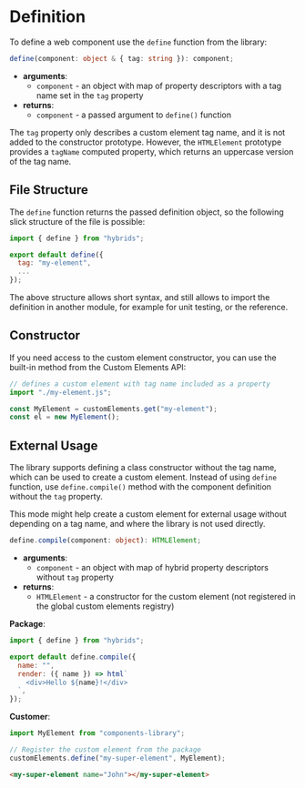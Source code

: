 # Definition

To define a web component use the `define` function from the library:

```typescript
define(component: object & { tag: string }): component;
```

* **arguments**:
  * `component` - an object with map of property descriptors with a tag name set in the `tag` property
* **returns**:
  * `component` - a passed argument to `define()` function

The `tag` property only describes a custom element tag name, and it is not added to the constructor prototype. However, the `HTMLElement` prototype provides a `tagName` computed property, which returns an uppercase version of the tag name.

## File Structure

The `define` function returns the passed definition object, so the following slick structure of the file is possible:

```javascript
import { define } from "hybrids";

export default define({
  tag: "my-element",
  ...
});
```

The above structure allows short syntax, and still allows to import the definition in another module, for example for unit testing, or the reference.

## Constructor

If you need access to the custom element constructor, you can use the built-in method from the Custom Elements API:

```javascript
// defines a custom element with tag name included as a property
import "./my-element.js";

const MyElement = customElements.get("my-element");
const el = new MyElement();
```

## External Usage

The library supports defining a class constructor without the tag name, which can be used to create a custom element. Instead of using `define` function, use `define.compile()` method with the component definition without the `tag` property.

This mode might help create a custom element for external usage without depending on a tag name, and where the library is not used directly.

```typescript
define.compile(component: object): HTMLElement;
```

* **arguments**:
  * `component` - an object with map of hybrid property descriptors without `tag` property
* **returns**:
  * `HTMLElement` - a constructor for the custom element (not registered in the global custom elements registry)

**Package**:

```javascript
import { define } from "hybrids";

export default define.compile({
  name: "",
  render: ({ name }) => html`
    <div>Hello ${name}!</div>
  `,
});
```

**Customer**:

```javascript
import MyElement from "components-library";

// Register the custom element from the package 
customElements.define("my-super-element", MyElement);
```

```html
<my-super-element name="John"></my-super-element>
```
